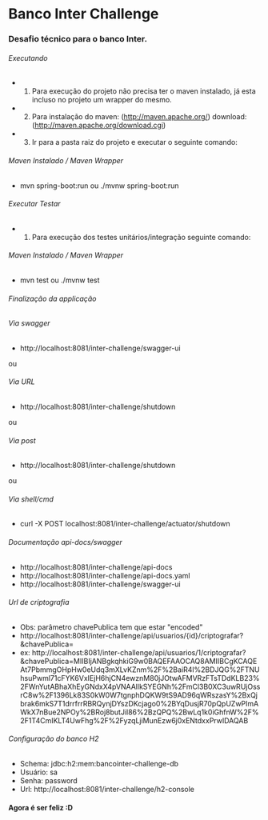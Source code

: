 # Banco Inter Challenge


### Desafio técnico para o banco Inter.



###### Executando
- 1) Para execução do projeto não precisa ter o maven instalado, já esta incluso no projeto um wrapper do mesmo.
- 2) Para instalação do maven: (http://maven.apache.org/) download: (http://maven.apache.org/download.cgi)
- 3) Ir para a pasta raiz do projeto e executar o seguinte comando:

###### Maven Instalado / Maven Wrapper
* mvn spring-boot:run ou ./mvnw spring-boot:run


###### Executar Testar
- 1) Para execução dos testes unitários/integração seguinte comando:

###### Maven Instalado / Maven Wrapper
* mvn test  ou ./mvnw test

###### Finalização da applicação

###### Via swagger
* http://localhost:8081/inter-challenge/swagger-ui

ou

###### Via URL
* http://localhost:8081/inter-challenge/shutdown

ou

###### Via post
* http://localhost:8081/inter-challenge/shutdown

ou

###### Via shell/cmd
* curl -X POST localhost:8081/inter-challenge/actuator/shutdown


###### Documentação api-docs/swagger
* http://localhost:8081/inter-challenge/api-docs
* http://localhost:8081/inter-challenge/api-docs.yaml
* http://localhost:8081/inter-challenge/swagger-ui

###### Url de criptografia
* Obs: parâmetro chavePublica tem que estar "encoded"
* http://localhost:8081/inter-challenge/api/usuarios/{id}/criptografar?&chavePublica=
* ex: http://localhost:8081/inter-challenge/api/usuarios/1/criptografar?&chavePublica=MIIBIjANBgkqhkiG9w0BAQEFAAOCAQ8AMIIBCgKCAQEAt7PbmmgOHpHw0eUdq3mXLvKZnm%2F%2BaiR4l%2BDJQG%2FTNUhsuPwml71cFYK6VxIEjH6hjCN4ewznM80jJOtwAFMVRzFTsTDdKLB23%2FWnYutABhaXhEyGNdxX4pVNAAllkSYEGNh%2FmCl3B0XC3uwRUjOssrC8w%2F1396Lk83S0kW0W7tgnphDQKW9tS9AD96qWRszasY%2BxQjbrak6mkS7T1drrfrrRBRQynjDYszDKcjago0%2BYqDusjR70pQpUZwPImAWkX7nBue2NPOy%2BRoj8butJil86%2BzQPQ%2BwLq1k0iGhfnW%2F%2F1T4CmIKLT4UwFhg%2F%2FyzqLjiMunEzw6j0xENtdxxPrwIDAQAB


###### Configuração do banco H2
* Schema: jdbc:h2:mem:bancointer-challenge-db
* Usuário: sa
* Senha: password
* Url: http://localhost:8081/inter-challenge/h2-console



#### Agora é ser feliz :D 